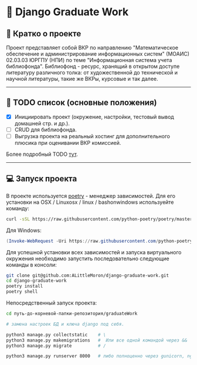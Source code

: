 # 📁 Django Graduate Work

## 📖 Кратко о проекте

Проект представляет собой ВКР по направлению "Математическое обеспечение и администрирование
информационных систем" (МОАИС) 02.03.03 ЮРГПУ (НПИ) по теме "Информационная система учета
библиофонда". Библиофонд - ресурс, хранящий в открытом доступе литературу различного толка:
от художественной до технической и научной литературы, такие же ВКРы, курсовые и так далее.

---

## 🧾 TODO список (основные положения)

- [x] Инициировать проект (окружение, настройки, тестовый вывод домашней стр. и др.).
- [ ] CRUD для библиофонда.
- [ ] Выгрузка проекта на реальный хостинг для дополнительного плюсика при оценивании ВКР комиссией.

Более подробный TODO [тут](./graduateWork.todo).

---

## 💻 Запуск проекта

В проекте используется [poetry](https://github.com/python-poetry/poetry) -
менеджер зависимостей. Для его установки на OSX / Linuxosx / linux /
bashonwindows используейте команду:

```bash
curl -sSL https://raw.githubusercontent.com/python-poetry/poetry/master/install-poetry.py | python -

```

Для Windows:

```PowerShell
(Invoke-WebRequest -Uri https://raw.githubusercontent.com/python-poetry/poetry/master/install-poetry.py -UseBasicParsing).Content | python -

```

Для успешной установки всех зависимостей и запуска виртуального окружения
необходимо запустить последовательно следующие команды в консоли:

```bash
git clone git@github.com:ALittleMoron/django-graduate-work.git
cd django-graduate-work
poetry install
poetry shell
```

Непосредственный запуск проекта:

```bash
cd путь-до-корневой-папки-репозитория/graduateWork

# замена настроек БД и ключа django под себя.

python3 manage.py collectstatic    # \
python3 manage.py makemigrations   #  Или все одной командой через &&
python3 manage.py migrate          # /

python3 manage.py runserver 8000   # либо полноценно через gunicorn, nginx и т.д.
```
